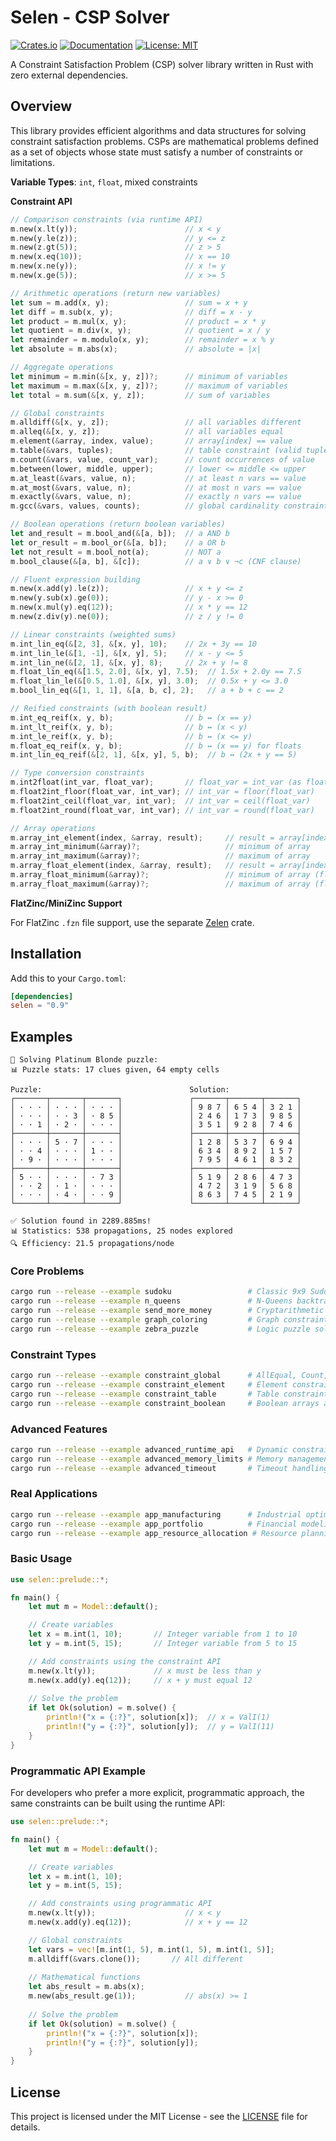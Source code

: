 # Selen - CSP Solver

[![Crates.io](https://img.shields.io/crates/v/selen.svg?color=blue)](https://crates.io/crates/selen)
[![Documentation](https://docs.rs/selen/badge.svg)](https://docs.rs/selen)
[![License: MIT](https://img.shields.io/badge/License-MIT-blue.svg)](https://opensource.org/licenses/MIT)

A Constraint Satisfaction Problem (CSP) solver library written in Rust with zero external dependencies. 


## Overview

This library provides efficient algorithms and data structures for solving constraint satisfaction problems. CSPs are mathematical problems defined as a set of objects whose state must satisfy a number of constraints or limitations.


**Variable Types**: `int`, `float`, mixed constraints

**Constraint API**
```rust
// Comparison constraints (via runtime API)
m.new(x.lt(y));                        // x < y
m.new(y.le(z));                        // y <= z
m.new(z.gt(5));                        // z > 5
m.new(x.eq(10));                       // x == 10
m.new(x.ne(y));                        // x != y
m.new(x.ge(5));                        // x >= 5

// Arithmetic operations (return new variables)
let sum = m.add(x, y);                 // sum = x + y
let diff = m.sub(x, y);                // diff = x - y
let product = m.mul(x, y);             // product = x * y
let quotient = m.div(x, y);            // quotient = x / y
let remainder = m.modulo(x, y);        // remainder = x % y
let absolute = m.abs(x);               // absolute = |x|

// Aggregate operations
let minimum = m.min(&[x, y, z])?;      // minimum of variables
let maximum = m.max(&[x, y, z])?;      // maximum of variables
let total = m.sum(&[x, y, z]);         // sum of variables

// Global constraints
m.alldiff(&[x, y, z]);                 // all variables different
m.alleq(&[x, y, z]);                   // all variables equal
m.element(&array, index, value);       // array[index] == value
m.table(&vars, tuples);                // table constraint (valid tuples)
m.count(&vars, value, count_var);      // count occurrences of value
m.between(lower, middle, upper);       // lower <= middle <= upper
m.at_least(&vars, value, n);           // at least n vars == value
m.at_most(&vars, value, n);            // at most n vars == value
m.exactly(&vars, value, n);            // exactly n vars == value
m.gcc(&vars, values, counts);          // global cardinality constraint

// Boolean operations (return boolean variables)
let and_result = m.bool_and(&[a, b]);  // a AND b
let or_result = m.bool_or(&[a, b]);    // a OR b
let not_result = m.bool_not(a);        // NOT a
m.bool_clause(&[a, b], &[c]);          // a ∨ b ∨ ¬c (CNF clause)

// Fluent expression building
m.new(x.add(y).le(z));                 // x + y <= z
m.new(y.sub(x).ge(0));                 // y - x >= 0
m.new(x.mul(y).eq(12));                // x * y == 12
m.new(z.div(y).ne(0));                 // z / y != 0

// Linear constraints (weighted sums)
m.int_lin_eq(&[2, 3], &[x, y], 10);    // 2x + 3y == 10
m.int_lin_le(&[1, -1], &[x, y], 5);    // x - y <= 5
m.int_lin_ne(&[2, 1], &[x, y], 8);     // 2x + y != 8
m.float_lin_eq(&[1.5, 2.0], &[x, y], 7.5);  // 1.5x + 2.0y == 7.5
m.float_lin_le(&[0.5, 1.0], &[x, y], 3.0);  // 0.5x + y <= 3.0
m.bool_lin_eq(&[1, 1, 1], &[a, b, c], 2);   // a + b + c == 2

// Reified constraints (with boolean result)
m.int_eq_reif(x, y, b);                // b ↔ (x == y)
m.int_lt_reif(x, y, b);                // b ↔ (x < y)
m.int_le_reif(x, y, b);                // b ↔ (x <= y)
m.float_eq_reif(x, y, b);              // b ↔ (x == y) for floats
m.int_lin_eq_reif(&[2, 1], &[x, y], 5, b);  // b ↔ (2x + y == 5)

// Type conversion constraints
m.int2float(int_var, float_var);       // float_var = int_var (as float)
m.float2int_floor(float_var, int_var); // int_var = floor(float_var)
m.float2int_ceil(float_var, int_var);  // int_var = ceil(float_var)
m.float2int_round(float_var, int_var); // int_var = round(float_var)

// Array operations
m.array_int_element(index, &array, result);     // result = array[index]
m.array_int_minimum(&array)?;                   // minimum of array
m.array_int_maximum(&array)?;                   // maximum of array
m.array_float_element(index, &array, result);   // result = array[index] (floats)
m.array_float_minimum(&array)?;                 // minimum of array (floats)
m.array_float_maximum(&array)?;                 // maximum of array (floats)
```

**FlatZinc/MiniZinc Support**

For FlatZinc `.fzn` file support, use the separate [Zelen](https://github.com/radevgit/zelen) crate.

## Installation

Add this to your `Cargo.toml`:

```toml
[dependencies]
selen = "0.9"
```

## Examples

```
🧩 Solving Platinum Blonde puzzle:
📊 Puzzle stats: 17 clues given, 64 empty cells

Puzzle:                                 Solution:
┌───────┬───────┬───────┐               ┌───────┬───────┬───────┐
│ · · · │ · · · │ · · · │               │ 9 8 7 │ 6 5 4 │ 3 2 1 │
│ · · · │ · · 3 │ · 8 5 │               │ 2 4 6 │ 1 7 3 │ 9 8 5 │
│ · · 1 │ · 2 · │ · · · │               │ 3 5 1 │ 9 2 8 │ 7 4 6 │
├───────┼───────┼───────┤               ├───────┼───────┼───────┤
│ · · · │ 5 · 7 │ · · · │               │ 1 2 8 │ 5 3 7 │ 6 9 4 │
│ · · 4 │ · · · │ 1 · · │               │ 6 3 4 │ 8 9 2 │ 1 5 7 │
│ · 9 · │ · · · │ · · · │               │ 7 9 5 │ 4 6 1 │ 8 3 2 │
├───────┼───────┼───────┤               ├───────┼───────┼───────┤
│ 5 · · │ · · · │ · 7 3 │               │ 5 1 9 │ 2 8 6 │ 4 7 3 │
│ · · 2 │ · 1 · │ · · · │               │ 4 7 2 │ 3 1 9 │ 5 6 8 │
│ · · · │ · 4 · │ · · 9 │               │ 8 6 3 │ 7 4 5 │ 2 1 9 │
└───────┴───────┴───────┘               └───────┴───────┴───────┘

✅ Solution found in 2289.885ms!
📊 Statistics: 538 propagations, 25 nodes explored
🔍 Efficiency: 21.5 propagations/node

```

### Core Problems
```bash
cargo run --release --example sudoku                 # Classic 9x9 Sudoku solver
cargo run --release --example n_queens               # N-Queens backtracking
cargo run --release --example send_more_money        # Cryptarithmetic puzzle
cargo run --release --example graph_coloring         # Graph constraint problems
cargo run --release --example zebra_puzzle           # Logic puzzle solving
```

### Constraint Types
```bash
cargo run --release --example constraint_global      # AllEqual, Count, AllDiff
cargo run --release --example constraint_element     # Element constraint usage
cargo run --release --example constraint_table       # Table constraints
cargo run --release --example constraint_boolean     # Boolean arrays and logic
```

### Advanced Features
```bash
cargo run --release --example advanced_runtime_api   # Dynamic constraint building
cargo run --release --example advanced_memory_limits # Memory management demo
cargo run --release --example advanced_timeout       # Timeout handling
```

### Real Applications
```bash
cargo run --release --example app_manufacturing      # Industrial optimization
cargo run --release --example app_portfolio          # Financial modeling
cargo run --release --example app_resource_allocation # Resource planning
```

### Basic Usage

```rust
use selen::prelude::*;

fn main() {
    let mut m = Model::default();

    // Create variables
    let x = m.int(1, 10);       // Integer variable from 1 to 10
    let y = m.int(5, 15);       // Integer variable from 5 to 15

    // Add constraints using the constraint API
    m.new(x.lt(y));             // x must be less than y
    m.new(x.add(y).eq(12));     // x + y must equal 12
    
    // Solve the problem
    if let Ok(solution) = m.solve() {
        println!("x = {:?}", solution[x]);  // x = ValI(1)  
        println!("y = {:?}", solution[y]);  // y = ValI(11)
    }
}
```

### Programmatic API Example

For developers who prefer a more explicit, programmatic approach, the same constraints can be built using the runtime API:

```rust
use selen::prelude::*;

fn main() {
    let mut m = Model::default();

    // Create variables
    let x = m.int(1, 10);
    let y = m.int(5, 15);

    // Add constraints using programmatic API
    m.new(x.lt(y));                    // x < y
    m.new(x.add(y).eq(12));            // x + y == 12

    // Global constraints
    let vars = vec![m.int(1, 5), m.int(1, 5), m.int(1, 5)];
    m.alldiff(&vars.clone());       // All different
    
    // Mathematical functions
    let abs_result = m.abs(x);
    m.new(abs_result.ge(1));           // abs(x) >= 1
    
    // Solve the problem
    if let Ok(solution) = m.solve() {
        println!("x = {:?}", solution[x]);
        println!("y = {:?}", solution[y]);
    }
}
```




## License

This project is licensed under the MIT License - see the [LICENSE](LICENSE) file for details.

